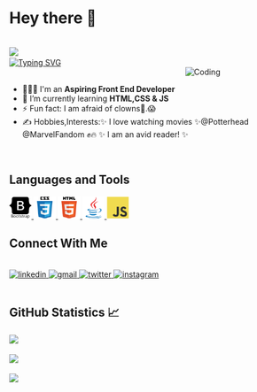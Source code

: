 # Hey there :wave:
<br/><img src="https://readme-typing-svg.herokuapp.com?font=Lobster&size=30&pause=1000&color=6DFF07&width=435&lines=I'm+Vidhi+Jain!;" style="max-width: 100%;">
<br/>
<a href="https://git.io/typing-svg"><img src="https://readme-typing-svg.herokuapp.com?font=Lobster&pause=1000&color=FFD01E&multiline=true&width=435&lines=I+am+a+passionate+Frontend+Developer+from+India!" alt="Typing SVG" /></a><br/>
<img align="right" width="37%" src="https://mir-s3-cdn-cf.behance.net/project_modules/disp/601014116770475.6068beff4640a.gif" alt="Coding" />
<br/>

- 👩🏼‍💻 I'm an **Aspiring Front End Developer**
- 🌱 I’m currently learning **HTML,CSS & JS**
- ⚡ Fun fact: I am afraid of clowns🤡.😱
- ✍️ Hobbies,Interests:✨ I love watching movies ✨@Potterhead @MarvelFandom ✊🔥 ✨ I am an avid reader! ✨
<br/>

## Languages and Tools
<p align="left"> <a href="https://getbootstrap.com" target="_blank" rel="noreferrer"> <img src="https://raw.githubusercontent.com/devicons/devicon/master/icons/bootstrap/bootstrap-plain-wordmark.svg" alt="bootstrap" width="40" height="40"/> </a> <a href="https://www.w3schools.com/css/" target="_blank" rel="noreferrer"> <img src="https://raw.githubusercontent.com/devicons/devicon/master/icons/css3/css3-original-wordmark.svg" alt="css3" width="40" height="40"/> </a> <a href="https://www.w3.org/html/" target="_blank" rel="noreferrer"> <img src="https://raw.githubusercontent.com/devicons/devicon/master/icons/html5/html5-original-wordmark.svg" alt="html5" width="40" height="40"/> </a> <a href="https://www.java.com" target="_blank" rel="noreferrer"> <img src="https://raw.githubusercontent.com/devicons/devicon/master/icons/java/java-original.svg" alt="java" width="40" height="40"/> </a> <a href="https://developer.mozilla.org/en-US/docs/Web/JavaScript" target="_blank" rel="noreferrer"> <img src="https://raw.githubusercontent.com/devicons/devicon/master/icons/javascript/javascript-original.svg" alt="javascript" width="40" height="40"/> </a> </p>

## Connect With Me
<br/>
<div>
<a href="https://www.linkedin.com/in/vidhi-jain-b46b0a215/">
<img src="https://img.icons8.com/color/1x/linkedin.png" alt="linkedin" />
</a>
<a href="mailto:vidhijain3003@gmail.com">
<img src="https://img.icons8.com/color/1x/gmail-new.png" alt="gmail" />
</a>
<a href="https://twitter.com/Its_Vee_Jain">
<img src="https://img.icons8.com/fluency/1x/twitter.png" alt="twitter" />
</a>
<a href="https://www.instagram.com/itsveejain/">
<img src="https://img.icons8.com/color/1x/instagram-new.png" alt="instagram" />
</a>
</div>
</br>

## GitHub Statistics 📈
<p align="center">
 
   <img align="center" src="https://github-readme-streak-stats.herokuapp.com/?user=vi3003&theme=jolly" /><br/><br/>
   <img align="center" src="https://github-readme-stats.vercel.app/api/top-langs?username=vi3003&show_icons=true&locale=en&layout=compact&theme=jolly" /><br/><br/>
  <img align="center" src="https://github-readme-stats.vercel.app/api?username=vi3003&show_icons=true&theme=jolly" />
</p>


<!---
vi3003/vi3003 is a ✨ special ✨ repository because its `README.md` (this file) appears on your GitHub profile.
You can click the Preview link to take a look at your changes.
--->

